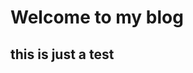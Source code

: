 <!--
description: 20180627 blog article
template: blog.html
name: blog-20180627.html
title: Blog Article
-->

# Welcome to my blog

## this is just a test